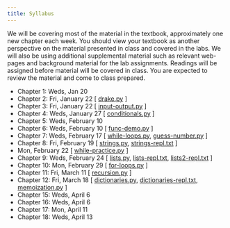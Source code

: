 ```yaml
---
title: Syllabus
---
```


We will be covering most of the material in the textbook, approximately
one new chapter each week. You should view your textbook as another
perspective on the material presented in class and covered in the labs.
We will also be using additional supplemental material such as relevant
web-pages and background material for the lab assignments. Readings will
be assigned before material will be covered in class. You are expected
to review the material and come to class prepared.

* Chapter 1: Weds, Jan 20
* Chapter 2: Fri, January 22 [ [drake.py](static/drake.py) ]
* Chapter 3: Fri, January 22 [ [input-output.py](static/input-output.py) ]
* Chapter 4: Weds, January 27 [ [conditionals.py](static/conditionals.py) ]
* Chapter 5: Weds, February 10
* Chapter 6: Weds, February 10 [ [func-demo.py](static/func-demo.py) ]
* Chapter 7: Weds, February 17 [ [while-loops.py](static/while-loops.py), [guess-number.py](static/guess-number.py) ]
* Chapter 8: Fri, February 19 [ [strings.py](static/strings.py), [strings-repl.txt](static/strings-repl.txt) ]
* Mon, February 22 [ [while-practice.py](static/while-practice.py) ]
* Chapter 9: Weds, February 24 [ [lists.py](static/lists.py), [lists-repl.txt](static/lists-repl.txt), [lists2-repl.txt](static/lists2-repl.txt) ]
* Chapter 10: Mon, February 29 [ [for-loops.py](static/for-loops.py) ]
* Chapter 11: Fri, March 11 [ [recursion.py](static/recursion.py) ]
* Chapter 12: Fri, March 18 [ [dictionaries.py](static/dictionaries.py), [dictionaries-repl.txt](static/dictionaries-repl.txt), [memoization.py](static/memoization.py) ]
* Chapter 15: Weds, April 6
* Chapter 16: Weds, April 6
* Chapter 17: Mon, April 11
* Chapter 18: Weds, April 13
